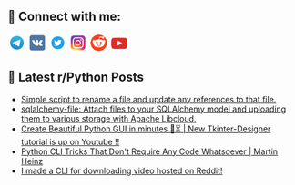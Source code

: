 ## 🔎 Connect with me:
[<img src="https://github.com/bullbesh/bullbesh/blob/main/images/Telegram.png" width="32" height="32" />](https://t.me/bullbesh)
[<img src="https://github.com/bullbesh/bullbesh/blob/main/images/VK.png" width="32" height="32" />](https://vk.com/bullbesh)
[<img src="https://github.com/bullbesh/bullbesh/blob/main/images/Twitter.png" width="32" height="32" />](https://twitter.com/bullbesh1)
[<img src="https://github.com/bullbesh/bullbesh/blob/main/images/Instagram.png" width="32" height="32" />](https://www.instagram.com/bullbesh)
[<img src="https://github.com/bullbesh/bullbesh/blob/main/images/Reddit.png" width="32" height="32" />](https://www.reddit.com/user/bullbesh)
[<img src="https://github.com/bullbesh/bullbesh/blob/main/images/YouTube.png" width="32" height="32" />](https://www.youtube.com/channel/UCtfjRs6uzgq5mfm8S06WTcg)

## 📕 Latest r/Python Posts
<!-- BLOG-POST-LIST:START -->
- [Simple script to rename a file and update any references to that file.](https://www.reddit.com/r/Python/comments/y74dbb/simple_script_to_rename_a_file_and_update_any/)
- [sqlalchemy-file: Attach files to your SQLAlchemy model and uploading them to various storage with Apache Libcloud.](https://www.reddit.com/r/Python/comments/y742xo/sqlalchemyfile_attach_files_to_your_sqlalchemy/)
- [Create Beautiful Python GUI in minutes 🐍⏳ | New Tkinter-Designer tutorial is up on Youtube !!](https://www.reddit.com/r/Python/comments/y732it/create_beautiful_python_gui_in_minutes_new/)
- [Python CLI Tricks That Don&#39;t Require Any Code Whatsoever | Martin Heinz](https://www.reddit.com/r/Python/comments/y71rac/python_cli_tricks_that_dont_require_any_code/)
- [I made a CLI for downloading video hosted on Reddit!](https://www.reddit.com/r/Python/comments/y70t49/i_made_a_cli_for_downloading_video_hosted_on/)
<!-- BLOG-POST-LIST:END -->

